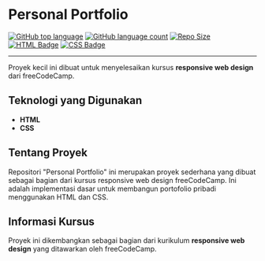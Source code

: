 # Personal Portfolio

[![GitHub top language](https://img.shields.io/github/languages/top/keinan21/personal-portfolio?style=for-the-badge)](https://github.com/keinan21/personal-portfolio)
[![GitHub language count](https://img.shields.io/github/languages/count/keinan21/personal-portfolio?style=for-the-badge)](https://github.com/keinan21/personal-portfolio)
[![Repo Size](https://img.shields.io/github/repo-size/keinan21/personal-portfolio?style=for-the-badge)](https://github.com/keinan21/personal-portfolio)
[![HTML Badge](https://img.shields.io/badge/HTML5-E34F26?style=for-the-badge&logo=html5&logoColor=white)](https://www.w3.org/html/)
[![CSS Badge](https://img.shields.io/badge/CSS3-1572B6?style=for-the-badge&logo=css3&logoColor=white)](https://www.w3.org/Style/CSS/)

---

Proyek kecil ini dibuat untuk menyelesaikan kursus **responsive web design** dari freeCodeCamp.

## Teknologi yang Digunakan

* **HTML**
* **CSS**

## Tentang Proyek

Repositori "Personal Portfolio" ini merupakan proyek sederhana yang dibuat sebagai bagian dari kursus responsive web design freeCodeCamp. Ini adalah implementasi dasar untuk membangun portofolio pribadi menggunakan HTML dan CSS.

## Informasi Kursus

Proyek ini dikembangkan sebagai bagian dari kurikulum **responsive web design** yang ditawarkan oleh freeCodeCamp.
